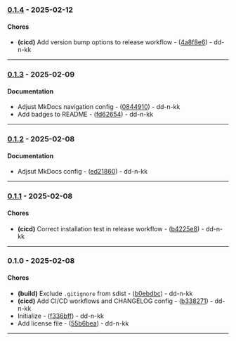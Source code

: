 
### [0.1.4](https://github.com/dd-n-kk/pylib-template/compare/v0.1.3..v0.1.4) - 2025-02-12

#### Chores

- **(cicd)** Add version bump options to release workflow - ([4a8f8e6](https://github.com/dd-n-kk/pylib-template/commit/4a8f8e69a2ec5bfdc66b0192e356b9c1d387d031)) - dd-n-kk

---

### [0.1.3](https://github.com/dd-n-kk/pylib-template/compare/v0.1.2..v0.1.3) - 2025-02-09

#### Documentation

- Adjust MkDocs navigation config - ([0844910](https://github.com/dd-n-kk/pylib-template/commit/08449109f4c0c74ce1396a171c0893b03bda8214)) - dd-n-kk
- Add badges to README - ([fd62654](https://github.com/dd-n-kk/pylib-template/commit/fd62654691a331bc7445df13af0768799090d710)) - dd-n-kk

---

### [0.1.2](https://github.com/dd-n-kk/pylib-template/compare/v0.1.1..v0.1.2) - 2025-02-08

#### Documentation

- Adjsut MkDocs config - ([ed21860](https://github.com/dd-n-kk/pylib-template/commit/ed218604975c09f0a8ededa6fa2dc5aac40efcfa)) - dd-n-kk

---

### [0.1.1](https://github.com/dd-n-kk/pylib-template/compare/v0.1.0..v0.1.1) - 2025-02-08

#### Chores

- **(cicd)** Correct installation test in release workflow - ([b4225e8](https://github.com/dd-n-kk/pylib-template/commit/b4225e848494b3a05e2b9216cab294fa69b93bd1)) - dd-n-kk

---

### 0.1.0 - 2025-02-08

#### Chores

- **(build)** Exclude `.gitignore` from sdist - ([b0ebdbc](https://github.com/dd-n-kk/pylib-template/commit/b0ebdbcce8e4dc2c84a65f13e8757291250e487d)) - dd-n-kk
- **(cicd)** Add CI/CD workflows and CHANGELOG config - ([b338271](https://github.com/dd-n-kk/pylib-template/commit/b3382710f0ce30e3afb705cceb287093720dd87d)) - dd-n-kk
- Initialize - ([f336bff](https://github.com/dd-n-kk/pylib-template/commit/f336bffd5d37ce7a72549521f401cee3f466cd72)) - dd-n-kk
- Add license file - ([55b6bea](https://github.com/dd-n-kk/pylib-template/commit/55b6bea2c38ee80cedcf24935bc427e4252ac64d)) - dd-n-kk

---
